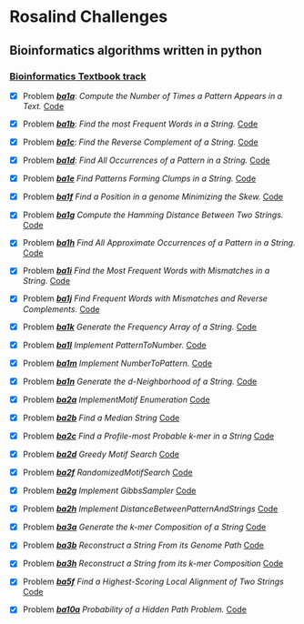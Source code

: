 # Rosalind Challenges
## Bioinformatics algorithms written in python
###  [Bioinformatics Textbook track](http://rosalind.info/problems/locations/) 
- [x] Problem [***ba1a***](http://rosalind.info/problems/ba1a/): *Compute the Number of Times a Pattern Appears in a Text.*
   [Code](https://github.com/benigmatic/bioinformatics/blob/main/Textbook%20Path/ba1a.py) 
  
- [x] Problem [***ba1b***](http://rosalind.info/problems/ba1b/): *Find the most Frequent Words in a String.* 
   [Code](https://github.com/benigmatic/bioinformatics/blob/main/Textbook%20Path/ba1b.py) 
  
- [x] Problem [***ba1c***](http://rosalind.info/problems/ba1c/): *Find the Reverse Complement of a String.*
   [Code](https://github.com/benigmatic/bioinformatics/blob/main/Textbook%20Path/ba1c.py) 
  
- [x] Problem [***ba1d***](http://rosalind.info/problems/ba1d/):	*Find All Occurrences of a Pattern in a String.* 
  [Code](https://github.com/benigmatic/bioinformatics/blob/main/Textbook%20Path/ba1d.py) 
  
- [x] Problem [***ba1e***](http://rosalind.info/problems/ba1e/) *Find Patterns Forming Clumps in a String.*
  [Code](https://github.com/benigmatic/bioinformatics/blob/main/Textbook%20Path/ba1e.java) 
  
- [x] Problem [***ba1f***](http://rosalind.info/problems/ba1f/)	*Find a Position in a genome Minimizing the Skew.* 
   [Code](https://github.com/benigmatic/bioinformatics/blob/main/Textbook%20Path/ba1f.py)
  
 - [x] Problem [***ba1g***](http://rosalind.info/problems/ba1g/) *Compute the Hamming Distance Between Two Strings.* 
   [Code](https://github.com/benigmatic/bioinformatics/blob/main/Textbook%20Path/ba1g.py) 
 - [x] Problem [***ba1h***](http://rosalind.info/problems/ba1h/) *Find All Approximate Occurrences of a Pattern in a String.* 
   [Code](https://github.com/benigmatic/bioinformatics/blob/main/Textbook%20Path/ba1h.py)
  - [x] Problem [***ba1i***](http://rosalind.info/problems/ba1i/)	*Find the Most Frequent Words with Mismatches in a String.* 
   [Code](https://github.com/benigmatic/bioinformatics/blob/main/Textbook%20Path/ba1i.py) 
  - [x] Problem [***ba1j***](http://rosalind.info/problems/ba1j/) *Find Frequent Words with Mismatches and Reverse Complements.* 
    [Code](https://github.com/benigmatic/bioinformatics/blob/main/Textbook%20Path/ba1j.py) 
  - [x] Problem [***ba1k***](http://rosalind.info/problems/ba1k/)		*Generate the Frequency Array of a String.* 
   [Code](https://github.com/benigmatic/bioinformatics/blob/main/Textbook%20Path/ba1k.py)
  - [x] Problem [***ba1l***](http://rosalind.info/problems/ba1l/)	*Implement PatternToNumber.*
   [Code](https://github.com/benigmatic/bioinformatics/blob/main/Textbook%20Path/ba1l.py)
  - [x] Problem [***ba1m***](http://rosalind.info/problems/ba1m/)	*Implement NumberToPattern.* 
  [Code](https://github.com/benigmatic/bioinformatics/blob/main/Textbook%20Path/ba1m.py) 
  - [x] Problem [***ba1n***](http://rosalind.info/problems/ba1n/)	*Generate the d-Neighborhood of a String.* 
    [Code](https://github.com/benigmatic/bioinformatics/blob/main/Textbook%20Path/ba1n.py)
 
   - [x] Problem [***ba2a***](http://rosalind.info/problems/ba2a/)	*ImplementMotif Enumeration* 
    [Code](https://github.com/benigmatic/bioinformatics/blob/main/Textbook%20Path/ba2a.py)
   - [x] Problem [***ba2b***](http://rosalind.info/problems/ba2b/)	*Find a Median String* 
    [Code](https://github.com/benigmatic/bioinformatics/blob/main/Textbook%20Path/ba2b.py)
   - [x] Problem [***ba2c***](http://rosalind.info/problems/ba2c/)	*Find a Profile-most Probable k-mer in a String* 
    [Code](https://github.com/benigmatic/bioinformatics/blob/main/Textbook%20Path/ba2c.py)
   - [x] Problem [***ba2d***](http://rosalind.info/problems/ba2d/)	*Greedy Motif Search* 
  [Code](https://github.com/benigmatic/bioinformatics/blob/main/Textbook%20Path/ba2d.py)
  - [x] Problem [***ba2f***](http://rosalind.info/problems/ba2f/)	*RandomizedMotifSearch* 
  [Code](https://github.com/benigmatic/bioinformatics/blob/main/Textbook%20Path/ba2f.py)
  - [x] Problem [***ba2g***](http://rosalind.info/problems/ba2g/)	*Implement GibbsSampler* 
    [Code](https://github.com/benigmatic/bioinformatics/blob/main/Textbook%20Path/ba2g.py)
   - [x] Problem [***ba2h***](http://rosalind.info/problems/ba2h/)	*Implement DistanceBetweenPatternAndStrings* 
    [Code](https://github.com/benigmatic/bioinformatics/blob/main/Textbook%20Path/ba2h.py)
  - [x] Problem [***ba3a***](http://rosalind.info/problems/ba3a/)	*Generate the k-mer Composition of a String* 
    [Code](https://github.com/benigmatic/bioinformatics/blob/main/Textbook%20Path/ba3a.py)
  - [x] Problem [***ba3b***](http://rosalind.info/problems/ba3b/)	*Reconstruct a String From its Genome Path* 
    [Code](https://github.com/benigmatic/bioinformatics/blob/main/Textbook%20Path/ba3b.py)
  - [x] Problem [***ba3h***](http://rosalind.info/problems/ba3h/)	*Reconstruct a String from its k-mer Composition* 
    [Code](https://github.com/benigmatic/bioinformatics/blob/main/Textbook%20Path/ba3h.py)
  - [x] Problem [***ba5f***](http://rosalind.info/problems/ba5f/)	*Find a Highest-Scoring Local Alignment of Two Strings* 
    [Code](https://github.com/benigmatic/bioinformatics/blob/main/Textbook%20Path/ba5f.py)
  - [x] Problem [***ba10a***](http://rosalind.info/problems/ba10a/)	*Probability of a Hidden Path Problem.* 
    [Code](https://github.com/benigmatic/bioinformatics/blob/main/Textbook%20Path/ba10a.py)  
 
